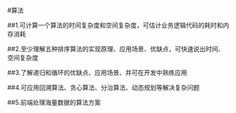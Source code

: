 #算法


##1.可计算一个算法的时间复杂度和空间复杂度，可估计业务逻辑代码的耗时和内存消耗


##2.至少理解五种排序算法的实现原理、应用场景、优缺点，可快速说出时间、空间复杂度


##3.了解递归和循环的优缺点、应用场景、并可在开发中熟练应用


##4.可应用回溯算法、贪心算法、分治算法、动态规划等解决复杂问题


##5.前端处理海量数据的算法方案
